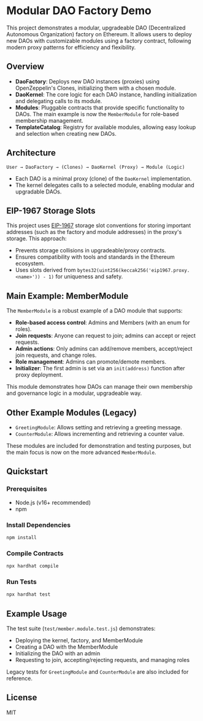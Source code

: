 # Modular DAO Factory Demo

This project demonstrates a modular, upgradeable DAO (Decentralized Autonomous Organization) factory on Ethereum. It allows users to deploy new DAOs with customizable modules using a factory contract, following modern proxy patterns for efficiency and flexibility.

## Overview

- **DaoFactory**: Deploys new DAO instances (proxies) using OpenZeppelin's Clones, initializing them with a chosen module.
- **DaoKernel**: The core logic for each DAO instance, handling initialization and delegating calls to its module.
- **Modules**: Pluggable contracts that provide specific functionality to DAOs. The main example is now the `MemberModule` for role-based membership management.
- **TemplateCatalog**: Registry for available modules, allowing easy lookup and selection when creating new DAOs.

## Architecture

```
User → DaoFactory → (Clones) → DaoKernel (Proxy) → Module (Logic)
```
- Each DAO is a minimal proxy (clone) of the `DaoKernel` implementation.
- The kernel delegates calls to a selected module, enabling modular and upgradable DAOs.

## EIP-1967 Storage Slots

This project uses [EIP-1967](https://eips.ethereum.org/EIPS/eip-1967) storage slot conventions for storing important addresses (such as the factory and module addresses) in the proxy's storage. This approach:
- Prevents storage collisions in upgradeable/proxy contracts.
- Ensures compatibility with tools and standards in the Ethereum ecosystem.
- Uses slots derived from `bytes32(uint256(keccak256('eip1967.proxy.<name>')) - 1)` for uniqueness and safety.

## Main Example: MemberModule

The `MemberModule` is a robust example of a DAO module that supports:
- **Role-based access control**: Admins and Members (with an enum for roles).
- **Join requests**: Anyone can request to join; admins can accept or reject requests.
- **Admin actions**: Only admins can add/remove members, accept/reject join requests, and change roles.
- **Role management**: Admins can promote/demote members.
- **Initializer**: The first admin is set via an `init(address)` function after proxy deployment.

This module demonstrates how DAOs can manage their own membership and governance logic in a modular, upgradeable way.

## Other Example Modules (Legacy)

- `GreetingModule`: Allows setting and retrieving a greeting message.
- `CounterModule`: Allows incrementing and retrieving a counter value.

These modules are included for demonstration and testing purposes, but the main focus is now on the more advanced `MemberModule`.

## Quickstart

### Prerequisites
- Node.js (v16+ recommended)
- npm

### Install Dependencies
```bash
npm install
```

### Compile Contracts
```bash
npx hardhat compile
```

### Run Tests
```bash
npx hardhat test
```

## Example Usage
The test suite (`test/member.module.test.js`) demonstrates:
- Deploying the kernel, factory, and MemberModule
- Creating a DAO with the MemberModule
- Initializing the DAO with an admin
- Requesting to join, accepting/rejecting requests, and managing roles

Legacy tests for `GreetingModule` and `CounterModule` are also included for reference.

## License
MIT 